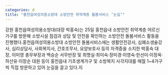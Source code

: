 ```yaml
---
categories: d
title: "홍천읍여성의용소방대 소방안전 취약계층 돌봄서비스 ‘눈길’"
---
```

강원 홍천읍여성의용소방대(대장 박홍숙)는 25일 홍천읍내 소방안전 취약계층 어르신가구를 방문해 소방시설 점검과 상담 및 안전을 확인하는 소방안전 돌봄서비스 활동을 진행했다.홍천읍여성의용소방대 소방안전 돌봄서비스에는 생활안전강사, 심폐소생술강사, 심리상담사, 사회복지사, 간호조무사, 요양보호사 등의 자격증을 소지한 박홍숙 대장, 이미영 총무부장과 백승순 서무반장 및 최명실·최미숙·장미경·이영숙·한선미·이정옥·하산유·이창순 대원 등이 홍천읍내 기초생계가구 및 소방복지 사각지대를 매월 1~4가구씩 직접 방문하고 있어 눈길을 끌고 있다.지